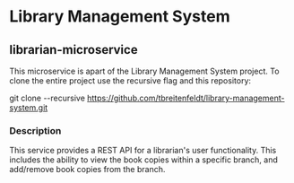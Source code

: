 # Library Management System
## librarian-microservice

This microservice is apart of the Library Management System project. To clone the entire project use the recursive flag and this repository:

git clone --recursive https://github.com/tbreitenfeldt/library-management-system.git

### Description

This service provides a REST API for a librarian's user functionality. This includes the ability to view the book copies within a specific branch, and add/remove book copies from the branch.